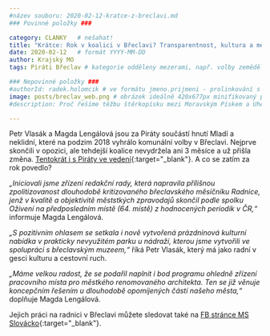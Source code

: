 ```yaml
---
#název souboru: 2020-02-12-kratce-z-breclavi.md
### Povinné položky ###

category: CLANKY   # nešahat!
title: "Krátce: Rok v koalici v Břeclavi? Transparentnost, kultura a městský architekt"
date: 2020-02-12   # formát YYYY-MM-DD
author: Krajský MO
tags: Piráti Břeclav # kategorie odděleny mezerami, např. volby zemědělství životní-prostředí piráti (viz https://jihomoravsky.pirati.cz/tags/)

### Nepovinné položky ###
#authorId: radek.holomcik # ve formátu jmeno.prijmeni - prolinkování s profilem přes uid
image: posts/breclav_web.png # obrázek ideálně 420x677px minifikovaný přes https://tinypng.com/
#description: Proč řešíme těžbu štěrkopísku mezi Moravským Pískem a Uherským Ostrohem? Podrobné info o celé kauze.

---
```


Petr Vlasák a Magda Lengálová jsou za Piráty součástí hnutí Mladí a neklidní, které na podzim 2018 vyhrálo komunální volby v Břeclavi. Nejprve skončili v opozici, ale tehdejší koalice nevydržela ani 3 měsíce a už přišla změna. [Tentokrát i s Piráty ve vedení](https://www.idnes.cz/brno/zpravy/breclav-pad-koalice-mladi-a-neklidni-vitezove-voleb.A190129_094705_brno-zpravy_krut){:target="_blank"}. A co se zatím za rok povedlo?

*„Iniciovali jsme zřízení redakční rady, která napravila přílišnou zpolitizovanost dlouhodobě kritizovaného břeclavského měsíčníku Radnice, jenž v kvalitě a objektivitě měststkých zpravodajů skončil podle spolku Oživení na předposledním místě (64. místě) z hodnocených periodik v ČR,“* informuje Magda Lengálová.

*„S pozitivním ohlasem se setkala i nově vytvořená prázdninová kulturní nabídka v prakticky nevyužitém parku u nádraží, kterou jsme vytvořili ve spolupráci s břeclavským muzeem,“* říká Petr Vlasák, který má jako radní v gesci kulturu a cestovní ruch.

*„Máme velkou radost, že se podařil naplnit i bod programu ohledně zřízení pracovního místa pro městkého renomovaného architekta. Ten se již věnuje koncepčním řešením u dlouhodobě opomíjených částí našeho města,“* doplňuje Magda Lengálová.

Jejich práci na radnici v Břeclavi můžete sledovat také na [FB stránce MS Slovácko](https://www.facebook.com/piratislovacko/){:target="_blank"}.

